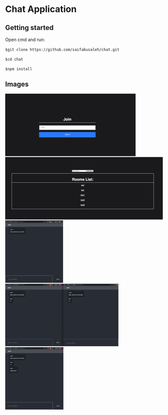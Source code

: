 # Chat Application

## Getting started

Open cmd and run:

 ``$git clone https://github.com/saifabusaleh/chat.git``

``$cd chat``

``$npm install``


## Images


<img src="images/1.PNG" alt="img1" height="200">

<img src="images/2.PNG" alt="img2" height="200">

<img src="images/3.PNG" alt="img3" height="200">

<img src="images/4.PNG" alt="img4" height="200">

<img src="images/5.PNG" alt="img5" height="200">
